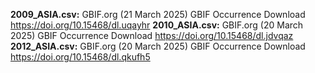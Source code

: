 **2009_ASIA.csv:** GBIF.org (21 March 2025) GBIF Occurrence Download  https://doi.org/10.15468/dl.uqayhr
**2010_ASIA.csv:** GBIF.org (20 March 2025) GBIF Occurrence Download  https://doi.org/10.15468/dl.jdvqaz
**2012_ASIA.csv:** GBIF.org (20 March 2025) GBIF Occurrence Download  https://doi.org/10.15468/dl.qkufh5

